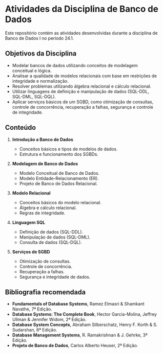 # Atividades da Disciplina de Banco de Dados

Este repositório contém as atividades desenvolvidas durante a disciplina de Banco de Dados I no período 24.1.

## Objetivos da Disciplina

- Modelar bancos de dados utilizando conceitos de modelagem conceitual e lógica.
- Analisar a qualidade de modelos relacionais com base em restrições de integridade e normalização.
- Resolver problemas utilizando álgebra relacional e cálculo relacional.
- Utilizar linguagens de definição e manipulação de dados (SQL-DDL, SQL-DML, SQL-DQL).
- Aplicar serviços básicos de um SGBD, como otimização de consultas, controle de concorrência, recuperação a falhas, segurança e controle de integridade.

## Conteúdo

1. **Introdução a Banco de Dados**
   - Conceitos básicos e tipos de modelos de dados.
   - Estrutura e funcionamento dos SGBDs.

2. **Modelagem de Banco de Dados**
   - Modelo Conceitual de Banco de Dados.
   - Modelo Entidade-Relacionamento (ER).
   - Projeto de Banco de Dados Relacional.

3. **Modelo Relacional**
   - Conceitos básicos do modelo relacional.
   - Álgebra e cálculo relacional.
   - Regras de integridade.

4. **Linguagem SQL**
   - Definição de dados (SQL-DDL).
   - Manipulação de dados (SQL-DML).
   - Consulta de dados (SQL-DQL).

5. **Serviços de SGBD**
   - Otimização de consultas.
   - Controle de concorrência.
   - Recuperação a falhas.
   - Segurança e integridade de dados.

## Bibliografia recomendada

- **Fundamentals of Database Systems**, Ramez Elmasri & Shamkant Navathe, 7ª Edição.
- **Database Systems: The Complete Book**, Hector Garcia-Molina, Jeffrey Ullman & Jennifer Widom, 2ª Edição.
- **Database System Concepts**, Abraham Silberschatz, Henry F. Korth & S. Sudarshan, 6ª Edição.
- **Database Management Systems**, R. Ramakrishnan & J. Gehrke, 3ª Edição.
- **Projeto de Banco de Dados**, Carlos Alberto Heuser, 2ª Edição.
